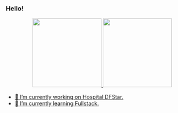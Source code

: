 ### Hello! 

<div align="center">
  <a href="https://github.com/joaorainier">
  <img height="180em" src="https://github-readme-stats.vercel.app/api?username=joaorainier&show_icons=true&theme=yeblu&include_all_commits=true&count_private=true"/>
  <img height="180em" src="https://github-readme-stats.vercel.app/api/top-langs/?username=joaorainier&layout=compact&langs_count=7&theme=yeblu"/>
</div>

- 🔭 I’m currently working on Hospital DFStar. 
- 🌱 I’m currently learning Fullstack.
<!--




-->
